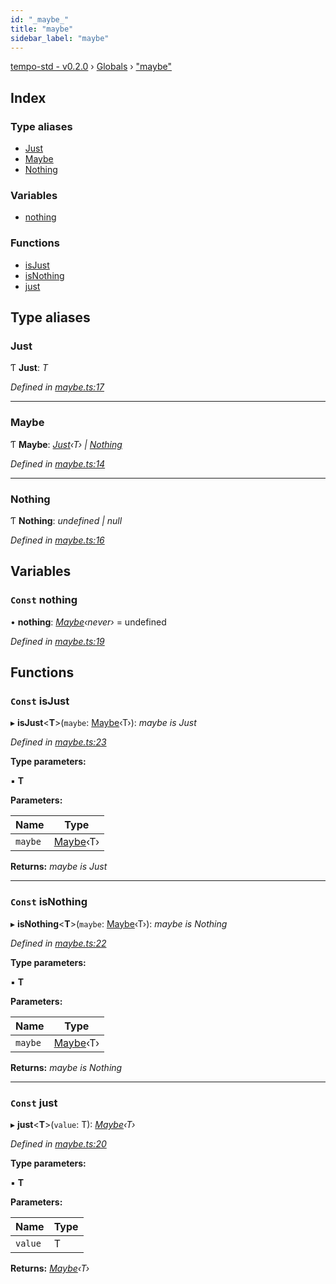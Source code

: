 ```yaml
---
id: "_maybe_"
title: "maybe"
sidebar_label: "maybe"
---
```


[tempo-std - v0.2.0](../index.md) › [Globals](../globals.md) › ["maybe"](_maybe_.md)

## Index

### Type aliases

* [Just](_maybe_.md#just)
* [Maybe](_maybe_.md#maybe)
* [Nothing](_maybe_.md#nothing)

### Variables

* [nothing](_maybe_.md#const-nothing)

### Functions

* [isJust](_maybe_.md#const-isjust)
* [isNothing](_maybe_.md#const-isnothing)
* [just](_maybe_.md#const-just)

## Type aliases

###  Just

Ƭ **Just**: *T*

*Defined in [maybe.ts:17](https://github.com/fponticelli/tempo/blob/4a30d82/std/src/maybe.ts#L17)*

___

###  Maybe

Ƭ **Maybe**: *[Just](_maybe_.md#just)‹T› | [Nothing](_maybe_.md#nothing)*

*Defined in [maybe.ts:14](https://github.com/fponticelli/tempo/blob/4a30d82/std/src/maybe.ts#L14)*

___

###  Nothing

Ƭ **Nothing**: *undefined | null*

*Defined in [maybe.ts:16](https://github.com/fponticelli/tempo/blob/4a30d82/std/src/maybe.ts#L16)*

## Variables

### `Const` nothing

• **nothing**: *[Maybe](_maybe_.md#maybe)‹never›* = undefined

*Defined in [maybe.ts:19](https://github.com/fponticelli/tempo/blob/4a30d82/std/src/maybe.ts#L19)*

## Functions

### `Const` isJust

▸ **isJust**<**T**>(`maybe`: [Maybe](_maybe_.md#maybe)‹T›): *maybe is Just<T>*

*Defined in [maybe.ts:23](https://github.com/fponticelli/tempo/blob/4a30d82/std/src/maybe.ts#L23)*

**Type parameters:**

▪ **T**

**Parameters:**

Name | Type |
------ | ------ |
`maybe` | [Maybe](_maybe_.md#maybe)‹T› |

**Returns:** *maybe is Just<T>*

___

### `Const` isNothing

▸ **isNothing**<**T**>(`maybe`: [Maybe](_maybe_.md#maybe)‹T›): *maybe is Nothing*

*Defined in [maybe.ts:22](https://github.com/fponticelli/tempo/blob/4a30d82/std/src/maybe.ts#L22)*

**Type parameters:**

▪ **T**

**Parameters:**

Name | Type |
------ | ------ |
`maybe` | [Maybe](_maybe_.md#maybe)‹T› |

**Returns:** *maybe is Nothing*

___

### `Const` just

▸ **just**<**T**>(`value`: T): *[Maybe](_maybe_.md#maybe)‹T›*

*Defined in [maybe.ts:20](https://github.com/fponticelli/tempo/blob/4a30d82/std/src/maybe.ts#L20)*

**Type parameters:**

▪ **T**

**Parameters:**

Name | Type |
------ | ------ |
`value` | T |

**Returns:** *[Maybe](_maybe_.md#maybe)‹T›*
